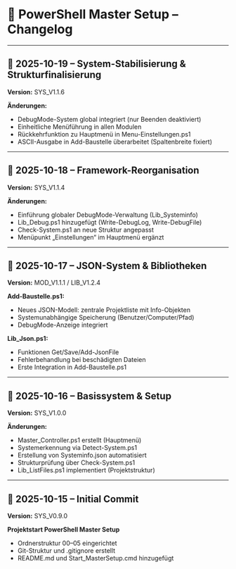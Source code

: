 # 🧾 PowerShell Master Setup – Changelog

---

## 📅 2025-10-19 – System-Stabilisierung & Strukturfinalisierung

**Version:** SYS_V1.1.6

**Änderungen:**

* DebugMode-System global integriert (nur Beenden deaktiviert)
* Einheitliche Menüführung in allen Modulen
* Rückkehrfunktion zu Hauptmenü in Menu-Einstellungen.ps1
* ASCII-Ausgabe in Add-Baustelle überarbeitet (Spaltenbreite fixiert)

---

## 📅 2025-10-18 – Framework-Reorganisation

**Version:** SYS_V1.1.4

**Änderungen:**

* Einführung globaler DebugMode-Verwaltung (Lib_Systeminfo)
* Lib_Debug.ps1 hinzugefügt (Write-DebugLog, Write-DebugFile)
* Check-System.ps1 an neue Struktur angepasst
* Menüpunkt „Einstellungen“ im Hauptmenü ergänzt

---

## 📅 2025-10-17 – JSON-System & Bibliotheken

**Version:** MOD_V1.1.1 / LIB_V1.2.4

**Add-Baustelle.ps1:**

* Neues JSON-Modell: zentrale Projektliste mit Info-Objekten
* Systemunabhängige Speicherung (Benutzer/Computer/Pfad)
* DebugMode-Anzeige integriert

**Lib_Json.ps1:**

* Funktionen Get/Save/Add-JsonFile
* Fehlerbehandlung bei beschädigten Dateien
* Erste Integration in Add-Baustelle.ps1

---

## 📅 2025-10-16 – Basissystem & Setup

**Version:** SYS_V1.0.0

**Änderungen:**

* Master_Controller.ps1 erstellt (Hauptmenü)
* Systemerkennung via Detect-System.ps1
* Erstellung von Systeminfo.json automatisiert
* Strukturprüfung über Check-System.ps1
* Lib_ListFiles.ps1 implementiert (Projektstruktur)

---

## 📅 2025-10-15 – Initial Commit

**Version:** SYS_V0.9.0

**Projektstart PowerShell Master Setup**

* Ordnerstruktur 00–05 eingerichtet
* Git-Struktur und .gitignore erstellt
* README.md und Start_MasterSetup.cmd hinzugefügt

